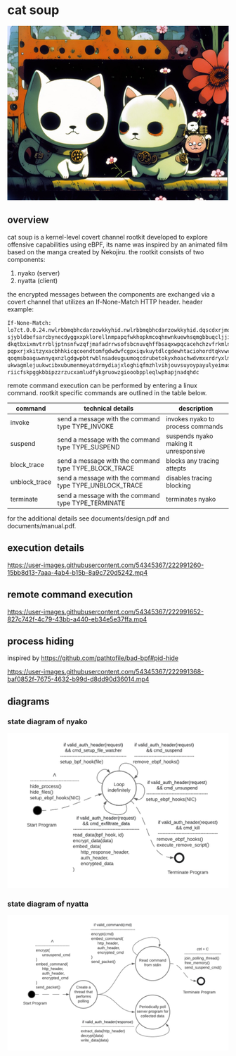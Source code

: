 # cat soup
![logo](images/logo.jpg)

## overview
cat soup is a kernel-level covert channel rootkit developed to explore offensive capabilities using eBPF, its name was inspired by an animated film based on the manga created by Nekojiru. the rootkit consists of two components:
1. nyako (server)
2. nyatta (client)

the encrypted messages between the components are exchanged via a covert channel that utilizes an If-None-Match HTTP header. header example:

```
If-None-Match:
lo7ct.0.0.24.nwlrbbmqbhcdarzowkkyhid.nwlrbbmqbhcdarzowkkyhid.dqscdxrjmowfrx
sjybldbefsarcbynecdyggxxpklorellnmpapqfwkhopkmcoqhnwnkuewhsqmgbbuqcljjivswm
dkqtbxixmvtrrbljptnsnfwzqfjmafadrrwsofsbcnuvqhffbsaqxwpqcacehchzvfrkmlnozjk
pqpxrjxkitzyxacbhhkicqcoendtomfgdwdwfcgpxiqvkuytdlcgdewhtaciohordtqkvwcsgsp
qoqmsboaguwnnyqxnzlgdgwpbtrwblnsadeuguumoqcdrubetokyxhoachwdvmxxrdryxlmndqt
ukwagmlejuukwcibxubumenmeyatdrmydiajxloghiqfmzhlvihjouvsuyoypayulyeimuotehz
riicfskpggkbbipzzrzucxamludfykgruowzgiooobppleqlwphapjnadqhdc
```

remote command execution can be performed by entering a linux command. rootkit specific commands are outlined in the table below.

| command       | technical details                                       | description                           |
| ------------- | ------------------------------------------------------- | ------------------------------------  |
| invoke        | send a message with the command type TYPE_INVOKE        | invokes nyako to process commands     |
| suspend       | send a message with the command type TYPE_SUSPEND       | suspends nyako making it unresponsive |
| block_trace   | send a message with the command type TYPE_BLOCK_TRACE   | blocks any tracing attepts            |
| unblock_trace | send a message with the command type TYPE_UNBLOCK_TRACE | disables tracing blocking             |
| terminate     | send a message with the command type TYPE_TERMINATE     | terminates nyako                      |

for the additional details see documents/design.pdf and documents/manual.pdf.

## execution details

https://user-images.githubusercontent.com/54345367/222991260-15bb8d13-7aaa-4ab4-b15b-8a9c720d5242.mp4

## remote command execution

https://user-images.githubusercontent.com/54345367/222991652-827c742f-4c79-43bb-a440-eb34e5e37ffa.mp4

## process hiding
inspired by https://github.com/pathtofile/bad-bpf#pid-hide

https://user-images.githubusercontent.com/54345367/222991368-baf0852f-7675-4632-b99d-d8dd90d36014.mp4

## diagrams
### state diagram of nyako
![state diagram of nyako](documents/diagrams/state_diagram_server.png)

### state diagram of nyatta
![state diagram of nyatta](documents/diagrams/state_diagram_client.png)
